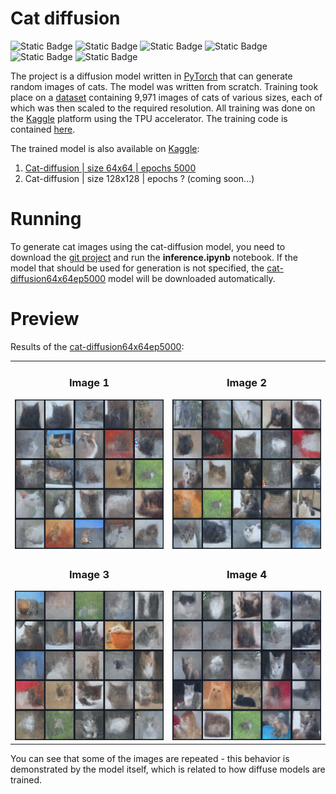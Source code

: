 # Cat diffusion

![Static Badge](https://img.shields.io/badge/Python-%237F52FF?style=for-the-badge&logo=Python&logoColor=white)
![Static Badge](https://img.shields.io/badge/PyTorch-%23FE7B7B?style=for-the-badge&logo=PyTorch&logoColor=white)
![Static Badge](https://img.shields.io/badge/PyTorchXLA-%234DA651?style=for-the-badge&logo=PyG&logoColor=white)
![Static Badge](https://img.shields.io/badge/CometML-%234A2296?style=for-the-badge&logo=bitcomet&logoColor=white)
![Static Badge](https://img.shields.io/badge/TPU-%2325A162?style=for-the-badge&logo=turbo&logoColor=white)
![Static Badge](https://img.shields.io/badge/Git-%23EA330E?style=for-the-badge&logo=git&logoColor=white)

The project is a diffusion model written in [PyTorch](https://pytorch.org/) that can generate random images of cats. The model was written from scratch. Training took place on a [dataset](https://www.kaggle.com/datasets/danildolgov/cat-dataset/data) containing 9,971 images of cats of various sizes, each of which was then scaled to the required resolution. 
All training was done on the [Kaggle](https://www.kaggle.com/) platform using the TPU accelerator. The training code is contained [here](https://www.kaggle.com/code/danildolgov/diffusion-model).

The trained model is also available on [Kaggle](https://www.kaggle.com/):
1. [Cat-diffusion | size 64x64 | epochs 5000](https://www.kaggle.com/models/danildolgov/cat-diffusion)
2. Cat-diffusion | size 128x128 | epochs ? (coming soon...)

# Running
To generate cat images using the cat-diffusion model, you need to download the [git project](https://github.com/KoTeuKaSeeker/diffusion-model/archive/refs/heads/master.zip) and run the <b>inference.ipynb</b> notebook. If the model that should be used for generation is not specified, the [cat-diffusion64x64ep5000](https://www.kaggle.com/models/danildolgov/cat-diffusion) model will be downloaded automatically.

# Preview
Results of the [cat-diffusion64x64ep5000](https://www.kaggle.com/models/danildolgov/cat-diffusion):<br>

<table>
  <tr>
    <td>
      <div align="center">
        <h3>Image 1</h3>
        <img src="https://github.com/KoTeuKaSeeker/diffusion-model/blob/master/assets/images/readme/1.png" alt="cat-diffusion64x64ep5000" width="500"/>
      </div>
    </td>
    <td>
      <div align="center">
        <h3>Image 2</h3>
        <img src="https://github.com/KoTeuKaSeeker/diffusion-model/blob/master/assets/images/readme/2.png" alt="cat-diffusion64x64ep5000" width="500"/>
      </div>
    </td>
  </tr>
  <tr>
    <td>
      <div align="center">
        <h3>Image 3</h3>
        <img src="https://github.com/KoTeuKaSeeker/diffusion-model/blob/master/assets/images/readme/3.png" alt="cat-diffusion64x64ep5000" width="500"/>
      </div>
    </td>
    <td>
      <div align="center">
        <h3>Image 4</h3>
        <img src="https://github.com/KoTeuKaSeeker/diffusion-model/blob/master/assets/images/readme/4.png" alt="cat-diffusion64x64ep5000" width="500"/>
      </div>
    </td>
  </tr>
</table>

You can see that some of the images are repeated - this behavior is demonstrated by the model itself, which is related to how diffuse models are trained.
